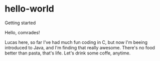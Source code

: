 # hello-world
Getting started 

Hello, comrades!

Lucas here, so far I've had much fun coding in C, but now I'm beeing introduced to Java, and I'm finding that really awesome.
There's no food better than pasta, that's life. Let's drink some coffe, anytime.

